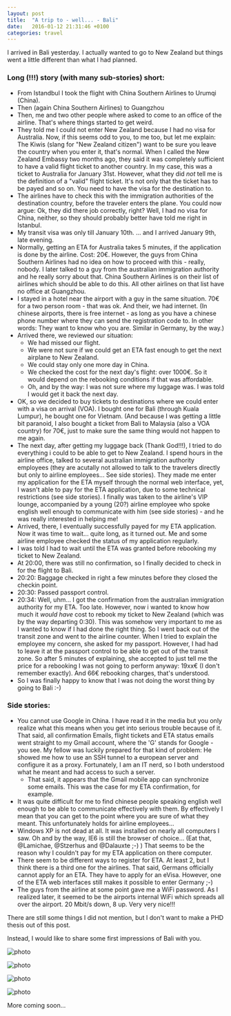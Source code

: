 ```yaml
---
layout: post
title:  "A trip to - well... - Bali"
date:   2016-01-12 21:31:46 +0100
categories: travel
---
```

I arrived in Bali yesterday. I actually wanted to go to New Zealand but things went a little different than what I had planned.

### Long (!!!) story (with many sub-stories) short:

* From Istandbul I took the flight with China Southern Airlines to Urumqi (China).
* Then (again China Southern Airlines) to Guangzhou 
* Then, me and two other people where asked to come to an office of the airline. That's where things started to get weird.
* They told me I could not enter New Zealand because I had no visa for Australia. Now, if this seems odd to you, to me too, but let me explain: The Kiwis (slang for "New Zealand citizen") want to be sure you leave the country when you enter it, that's normal. When I called the New Zealand Embassy two months ago, they said it was completely sufficient to have a valid flight ticket to another country. In my case, this was a ticket to Australia for January 31st. However, what they did _not_ tell me is the definition of a "valid" flight ticket. It's not only that the ticket has to be payed and so on. You need to have the visa for the destination to. 
* The airlines have to check this with the immigration authorities of the destination country, before the traveler enters the plane. You could now argue: Ok, they did there job correctly, right? Well, I had no visa for China, neither, so they should probably better have told me right in Istanbul.
* My transit visa was only till January 10th. ... and I arrived January 9th, late evening.
* Normally, getting an ETA for Australia takes 5 minutes, if the application is done by the airline. Cost: 20€. However, the guys from China Southern Airlines had no idea on how to proceed with this - really, nobody. I later talked to a guy from the australian immigration authority and he really sorry about that. China Southern Airlines is on their list of airlines which should be able to do this. All other airlines on that list have no office at Guangzhou.
* I stayed in a hotel near the airport with a guy in the same situation. 70€ for a two person room - that was ok. And their, we had internet. (In chinese airports, there is free internet - as long as you have a chinese phone number where they can send the registration code to. In other words: They want to know who you are. Similar in Germany, by the way.) 
* Arrived there, we reviewed our situation: 
  * We had missed our flight.
  * We were not sure if we could get an ETA fast enough to get the next airplane to New Zealand.
  * We could stay only one more day in China.
  * We checked the cost for the next day's flight: over 1000€. So it would depend on the rebooking conditions if that was affordable. 
  * Oh, and by the way: I was not sure where my luggage was. I was told I would get it back the next day.
* OK, so we decided to buy tickets to destinations where we could enter with a visa on arrival (VOA). I bought one for Bali (through Kuala Lumpur), he bought one for Vietnam. (And because I was getting a little bit paranoid, I also bought a ticket from Bali to Malaysia (also a VOA country) for 70€, just to make sure the same thing would not happen to me again.
* The next day, after getting my luggage back (Thank God!!!), I tried to do everything i could to be able to get to New Zealand. I spend hours in the airline office, talked to several australian immigration authority employees (they are acutally not allowed to talk to the travelers directly but only to airline employees... See side stories). They made me enter my application for the ETA myself through the normal web interface, yet, I wasn't able to pay for the ETA application, due to some technical restrictions (see side stories). I finally was taken to the airline's VIP lounge, accompanied by a young (20?) airline employee who spoke english well enough to communicate with him (see side stories) - and he was really interested in helping me!
* Arrived, there, I eventually successfully payed for my ETA application. Now it was time to wait... quite long, as it turned out. Me and some airline employee checked the status of my application regularly.
* I was told I had to wait until the ETA was granted before rebooking my ticket to New Zealand.
* At 20:00, there was still no confirmation, so I finally decided to check in for the flight to Bali.
* 20:20: Baggage checked in right a few minutes before they closed the checkin point.
* 20:30: Passed passport control.
* 20:34: Well, uhm... I got the confirmation from the australian immigration authority for my ETA. Too late. However, now i wanted to know how much it _would have_ cost to rebook my ticket to New Zealand (which was by the way departing 0:30). This was somehow very important to me as I wanted to know if I had done the right thing. So I went back out of the transit zone and went to the airline counter. When I tried to explain the employee my concern, she asked for my passport. However, I had had to leave it at the passport control to be able to get out of the transit zone. So after 5 minutes of explaining, she accepted to just tell me the price for a rebooking I was not going to perform anyway: 19xx€ (I don't remember exactly). And 66€ rebooking charges, that's understood.
* So I was finally happy to know that I was not doing the worst thing by going to Bali :-)

### Side stories:

* You cannot use Google in China. I have read it in the media but you only realize what this means when you get into serious trouble because of it. That said, all confirmation Emails, flight tickets and ETA status emails went straight to my Gmail account, where the 'G' stands for Google - you see. My fellow was luckily prepared for that kind of problem: He showed me how to use an SSH tunnel to a european server and configure it as a proxy. Fortunately, I am an IT nerd, so I both understood what he meant and had access to such a server.
  * That said, it appears that the Gmail mobile app can synchronize some emails. This was the case for my ETA confirmation, for example.
* It was quite difficult for me to find chinese people speaking english well enough to be able to communicate effectively with them. By effectively I mean that you can get to the point where you are sure of what they meant. This unfortunately holds for airline employees...
* Windows XP is not dead at all. It was installed on nearly all computers I saw. Oh and by the way, IE6 is still the browser of choice... (Eat that, @Lamichae, @Stzerhus and @Dalauxte ;-) ) That seems to be the reason why I couldn't pay for my ETA application on there computer.
* There seem to be different ways to register for ETA. At least 2, but I think there is a third one for the airlines. That said, Germans officially cannot apply for an ETA. They have to apply for an eVisa. However, one of the ETA web interfaces still makes it possible to enter Germany ;-)
* The guys from the airline at some point gave me a WiFi password. As I realized later, it seemed to be the airports internal WiFi which spreads all over the airport. 20 Mbit/s down, 8 up. Very very nice!!!

There are still some things I did not mention, but I don't want to make a PHD thesis out of this post.

Instead, I would like to share some first impressions of Bali with you.

![photo](/img/bali1/20160112_060054.jpg)

![photo](/img/bali1/20160112_083050.jpg)

![photo](/img/bali1/20160112_115551.jpg)

![photo](/img/bali1/20160112_115917.jpg)


More coming soon...